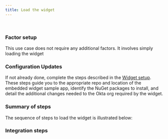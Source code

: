 ```yaml
---
title: Load the widget
---
```


<div class="oie-embedded-sdk">

<ApiLifecycle access="ie" /><br>

<StackSelector class="cleaner-selector"/>

### Factor setup

This use case does not require any additional factors.
It involves simply loading the widget

### Configuration Updates

If not already done, complete the steps described in the
[Widget setup](/docs/guides/oie-embedded-widget-setup/).
These steps guide you to the appropriate repo and location
of the embedded widget sample app, identify the NuGet packages
to install, and detail the additional changes needed to the Okta
org required by the widget.

### Summary of steps

The sequence of steps to load the widget is illustrated below:

<StackSelector snippet="summaryofsteps" noSelector />

### Integration steps

<StackSelector snippet="integrationsteps" noSelector />

</div>

